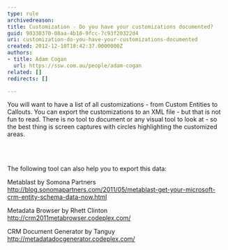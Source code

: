 ```yaml
---
type: rule
archivedreason: 
title: Customization - Do you have your customizations documented?
guid: 90330370-08aa-4b10-9fcc-7c93f20322d4
uri: customization-do-you-have-your-customizations-documented
created: 2012-12-10T18:42:37.0000000Z
authors:
- title: Adam Cogan
  url: https://ssw.com.au/people/adam-cogan
related: []
redirects: []

---
```



<p>
          You will want to have a list of all customizations - from Custom Entities to Callouts.
          You can export the customizations to an XML file - but that is not fun to read.
          There is no tool to document or any visual tool to look at - so the best thing is
          screen captures with circles highlighting the customized areas.
        </p>
<br><excerpt class='endintro'></excerpt><br>
<p>​The following tool can also help you to export this data&#58;</p><p>Metablast by Somona Partners <a href="http&#58;//blog.sonomapartners.com/2011/05/metablast-get-your-microsoft-crm-entity-schema-data-now.html">http&#58;//blog.sonomapartners.com/2011/05/metablast-get-your-microsoft-crm-entity-schema-data-now.html</a></p><p>Metadata Browser by Rhett Clinton <a href="http&#58;//crm2011metabrowser.codeplex.com/">http&#58;//crm2011metabrowser.codeplex.com/</a></p><p>CRM Document Generator by Tanguy <a href="http&#58;//metadatadocgenerator.codeplex.com/">http&#58;//metadatadocgenerator.codeplex.com/</a></p><p>&#160;</p>


